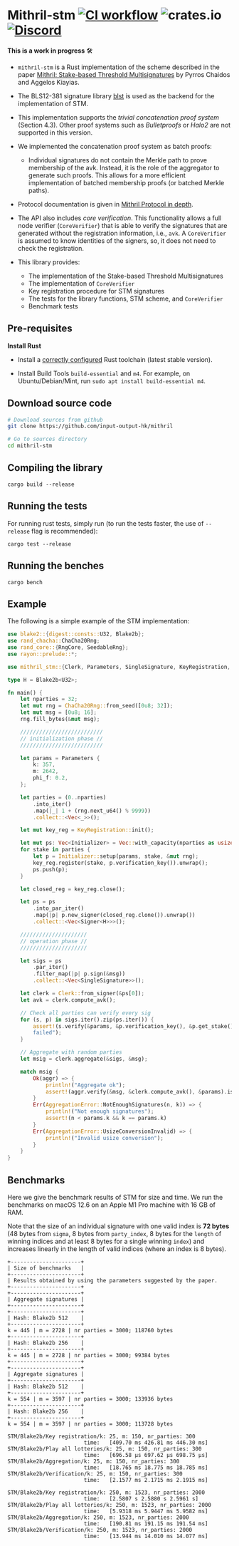 # Mithril-stm [![CI workflow](https://github.com/input-output-hk/mithril/actions/workflows/ci.yml/badge.svg)](https://github.com/input-output-hk/mithril/actions/workflows/ci.yml) ![crates.io](https://img.shields.io/crates/v/mithril_stm.svg) [![Discord](https://img.shields.io/discord/500028886025895936.svg?logo=discord&style=flat-square)](https://discord.gg/5kaErDKDRq)

**This is a work in progress** 🛠

- `mithril-stm` is a Rust implementation of the scheme described in the paper [Mithril: Stake-based Threshold Multisignatures](https://eprint.iacr.org/2021/916.pdf) by Pyrros Chaidos and Aggelos Kiayias.
- The BLS12-381 signature library [blst](https://github.com/supranational/blst) is used as the backend for the implementation of STM.
- This implementation supports the _trivial concatenation proof system_ (Section 4.3). Other proof systems such as _Bulletproofs_ or _Halo2_ are not supported in this version.
- We implemented the concatenation proof system as batch proofs:
  - Individual signatures do not contain the Merkle path to prove membership of the avk. Instead, it is the role of the aggregator to generate such proofs. This allows for a more efficient implementation of batched membership proofs (or batched Merkle paths).
- Protocol documentation is given in [Mithril Protocol in depth](https://mithril.network/doc/mithril/mithril-protocol/protocol/).
- The API also includes _core verification_. This functionality allows a full node verifier (`CoreVerifier`) that is
  able to verify the signatures that are generated without the registration information, i.e., `avk`. A
  `CoreVerifier` is assumed to know identities of the signers, so, it does not need to check the registration.

- This library provides:
  - The implementation of the Stake-based Threshold Multisignatures
  - The implementation of `CoreVerifier`
  - Key registration procedure for STM signatures
  - The tests for the library functions, STM scheme, and `CoreVerifier`
  - Benchmark tests

## Pre-requisites

**Install Rust**

- Install a [correctly configured](https://www.rust-lang.org/learn/get-started) Rust toolchain (latest stable version).

- Install Build Tools `build-essential` and `m4`. For example, on Ubuntu/Debian/Mint, run `sudo apt install build-essential m4`.

## Download source code

```bash
# Download sources from github
git clone https://github.com/input-output-hk/mithril

# Go to sources directory
cd mithril-stm
```

## Compiling the library

```shell
cargo build --release
```

## Running the tests

For running rust tests, simply run (to run the tests faster, the use of `--release` flag is recommended):

```shell
cargo test --release
```

## Running the benches

```shell
cargo bench
```

## Example

The following is a simple example of the STM implementation:

```rust
use blake2::{digest::consts::U32, Blake2b};
use rand_chacha::ChaCha20Rng;
use rand_core::{RngCore, SeedableRng};
use rayon::prelude::*;

use mithril_stm::{Clerk, Parameters, SingleSignature, KeyRegistration, Initializer, Signer, AggregationError};

type H = Blake2b<U32>;

fn main() {
    let nparties = 32;
    let mut rng = ChaCha20Rng::from_seed([0u8; 32]);
    let mut msg = [0u8; 16];
    rng.fill_bytes(&mut msg);

    //////////////////////////
    // initialization phase //
    //////////////////////////

    let params = Parameters {
        k: 357,
        m: 2642,
        phi_f: 0.2,
    };

    let parties = (0..nparties)
        .into_iter()
        .map(|_| 1 + (rng.next_u64() % 9999))
        .collect::<Vec<_>>();

    let mut key_reg = KeyRegistration::init();

    let mut ps: Vec<Initializer> = Vec::with_capacity(nparties as usize);
    for stake in parties {
        let p = Initializer::setup(params, stake, &mut rng);
        key_reg.register(stake, p.verification_key()).unwrap();
        ps.push(p);
    }

    let closed_reg = key_reg.close();

    let ps = ps
        .into_par_iter()
        .map(|p| p.new_signer(closed_reg.clone()).unwrap())
        .collect::<Vec<Signer<H>>>();

    /////////////////////
    // operation phase //
    /////////////////////

    let sigs = ps
        .par_iter()
        .filter_map(|p| p.sign(&msg))
        .collect::<Vec<SingleSignature>>();

    let clerk = Clerk::from_signer(&ps[0]);
    let avk = clerk.compute_avk();

    // Check all parties can verify every sig
    for (s, p) in sigs.iter().zip(ps.iter()) {
        assert!(s.verify(&params, &p.verification_key(), &p.get_stake(), &avk, &msg).is_ok(), "Verification
        failed");
    }

    // Aggregate with random parties
    let msig = clerk.aggregate(&sigs, &msg);

    match msig {
        Ok(aggr) => {
            println!("Aggregate ok");
            assert!(aggr.verify(&msg, &clerk.compute_avk(), &params).is_ok());
        }
        Err(AggregationError::NotEnoughSignatures(n, k)) => {
            println!("Not enough signatures");
            assert!(n < params.k && k == params.k)
        }
        Err(AggregationError::UsizeConversionInvalid) => {
            println!("Invalid usize conversion");
        }
    }
}
```

## Benchmarks

Here we give the benchmark results of STM for size and time. We run the benchmarks on macOS 12.6 on an Apple M1 Pro machine with 16 GB of RAM.

Note that the size of an individual signature with one valid index is **72 bytes** (48 bytes from `sigma`, 8 bytes from `party_index`, 8 bytes for the `length` of winning indices and at least 8 bytes for a single winning `index`) and increases linearly in the length of valid indices (where an index is 8 bytes).

```shell
+----------------------+
| Size of benchmarks   |
+----------------------+
| Results obtained by using the parameters suggested by the paper.
+----------------------+
+----------------------+
| Aggregate signatures |
+----------------------+
+----------------------+
| Hash: Blake2b 512    |
+----------------------+
k = 445 | m = 2728 | nr parties = 3000; 118760 bytes
+----------------------+
| Hash: Blake2b 256    |
+----------------------+
k = 445 | m = 2728 | nr parties = 3000; 99384 bytes
+----------------------+
+----------------------+
| Aggregate signatures |
+----------------------+
| Hash: Blake2b 512    |
+----------------------+
k = 554 | m = 3597 | nr parties = 3000; 133936 bytes
+----------------------+
| Hash: Blake2b 256    |
+----------------------+
k = 554 | m = 3597 | nr parties = 3000; 113728 bytes
```

```shell
STM/Blake2b/Key registration/k: 25, m: 150, nr_parties: 300
                        time:   [409.70 ms 426.81 ms 446.30 ms]
STM/Blake2b/Play all lotteries/k: 25, m: 150, nr_parties: 300
                        time:   [696.58 µs 697.62 µs 698.75 µs]
STM/Blake2b/Aggregation/k: 25, m: 150, nr_parties: 300
                        time:   [18.765 ms 18.775 ms 18.785 ms]
STM/Blake2b/Verification/k: 25, m: 150, nr_parties: 300
                        time:   [2.1577 ms 2.1715 ms 2.1915 ms]

STM/Blake2b/Key registration/k: 250, m: 1523, nr_parties: 2000
                        time:   [2.5807 s 2.5880 s 2.5961 s]
STM/Blake2b/Play all lotteries/k: 250, m: 1523, nr_parties: 2000
                        time:   [5.9318 ms 5.9447 ms 5.9582 ms]
STM/Blake2b/Aggregation/k: 250, m: 1523, nr_parties: 2000
                        time:   [190.81 ms 191.15 ms 191.54 ms]
STM/Blake2b/Verification/k: 250, m: 1523, nr_parties: 2000
                        time:   [13.944 ms 14.010 ms 14.077 ms]
```
